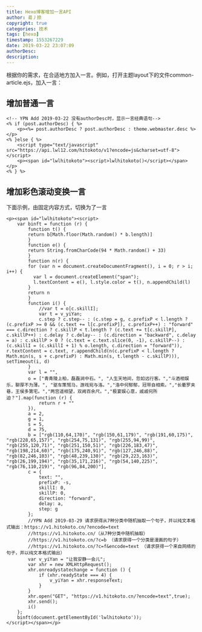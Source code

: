 ```yaml
---
title: Hexo博客增加一言API
author: 昜丿捺
copyright: true
categories: 技术
tags: [hexo]
timestamp: 1553267229
date: 2019-03-22 23:07:09
authorDesc:
description:
---
```

根据你的需求，在合适地方加入一言。例如，打开主题layout下的文件common-article.ejs，加入一言：

<!-- more -->

## 增加普通一言


	<!-- YPN Add 2019-03-22 没有authorDesc时，显示一言经典语句-->
	<% if (post.authorDesc) { %>
		<p><%= post.authorDesc ? post.authorDesc : theme.webmaster.desc %></p>
	<% }else { %>
		<script type="text/javascript" src="https://api.lwl12.com/hitokoto/v1?encode=js&charset=utf-8"></script>
		<p><span id="lwlhitokoto"><script>lwlhitokoto()</script></span></p>
	<% } %>
	
## 增加彩色滚动变换一言
下面示例，由固定内容方式，切换为了一言

	<p><span id="lwlhitokoto"><script>
		var binft = function (r) {
			function t() {
			return b[Math.floor(Math.random() * b.length)]
			}  
			function e() {
			return String.fromCharCode(94 * Math.random() + 33)
			}
			function n(r) {
			for (var n = document.createDocumentFragment(), i = 0; r > i; i++) {
			  var l = document.createElement("span");
			  l.textContent = e(), l.style.color = t(), n.appendChild(l)
			}
			return n
			}
			function i() {
				//var t = o[c.skillI];
				var t = v_yiYan;
				c.step ? c.step-- : (c.step = g, c.prefixP < l.length ? (c.prefixP >= 0 && (c.text += l[c.prefixP]), c.prefixP++) : "forward" === c.direction ? c.skillP < t.length ? (c.text += t[c.skillP], c.skillP++) : c.delay ? c.delay-- : (c.direction = "backward", c.delay = a) : c.skillP > 0 ? (c.text = c.text.slice(0, -1), c.skillP--) : (c.skillI = (c.skillI + 1) % o.length, c.direction = "forward")), r.textContent = c.text, r.appendChild(n(c.prefixP < l.length ? Math.min(s, s + c.prefixP) : Math.min(s, t.length - c.skillP))), setTimeout(i, d)
			}
			var l = "",
			o = ["青青陵上柏，磊磊涧中石。", "人生天地间，忽如远行客。","斗酒相娱乐，聊厚不为薄。", "驱车策驽马，游戏宛与洛。","洛中何郁郁，冠带自相索。","长衢罗夹巷，王侯多第宅。","两宫遥相望，双阙百余尺。","极宴娱心意，戚戚何所迫？"].map(function (r) {
				return r + ""
			}),
			a = 2,
			g = 1,
			s = 5,
			d = 75,
			b = ["rgb(110,64,170)", "rgb(150,61,179)", "rgb(191,60,175)", "rgb(228,65,157)", "rgb(254,75,131)", "rgb(255,94,99)", "rgb(255,120,71)", "rgb(251,150,51)", "rgb(226,183,47)", "rgb(198,214,60)", "rgb(175,240,91)", "rgb(127,246,88)", "rgb(82,246,103)", "rgb(48,239,130)", "rgb(29,223,163)", "rgb(26,199,194)", "rgb(35,171,216)", "rgb(54,140,225)", "rgb(76,110,219)", "rgb(96,84,200)"],
			c = {
				text: "",
				prefixP: -s,
				skillI: 0,
				skillP: 0,
				direction: "forward",
				delay: a,
				step: g
			};	  
			//YPN Add 2019-03-29 请求获得从7种分类中随机抽取一个句子，并以纯文本格式输出：https://v1.hitokoto.cn/?encode=text
			//https://v1.hitokoto.cn/（从7种分类中随机抽取）
			//https://v1.hitokoto.cn/?c=b （请求获得一个分类是漫画的句子）
			//https://v1.hitokoto.cn/?c=f&encode=text （请求获得一个来自网络的句子，并以纯文本格式输出）
			var v_yiYan = "让我安静一会儿";
			var xhr = new XMLHttpRequest();
			xhr.onreadystatechange = function () {
				if (xhr.readyState === 4) {
					v_yiYan = xhr.responseText;
				}
			}
			xhr.open("GET", "https://v1.hitokoto.cn/?encode=text",true);
			xhr.send();
			i()
		};
		binft(document.getElementById('lwlhitokoto'));
	</script></span></p>